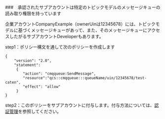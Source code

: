 ###　承認されたサブアカウントは特定のトピックモデルのメッセージキューの読み取り権限を持っています

企業アカウントCompanyExample（ownerUinは12345678）には、トピックモデルに基づくメッセージキューがあって、また、そのメッセージキューにアクセスしたがるサブアカウントDeveloperもあります。

step1：ポリシー構文を通して次のポリシーを作成します
```
{
    "version": "2.0",
    "statement":   
     {
        "action": "cmqqueue:SendMessage",
        "resource":"qcs::cmqqueue:::queueName/uin/12345678/test-caten",
        "effect": "allow"
     } 
}
```

step2：このポリシーをサブアカウントに付与します。付与方法については、[認証管理](https://cloud.tencent.com/document/product/378/8961)を参照してください。

